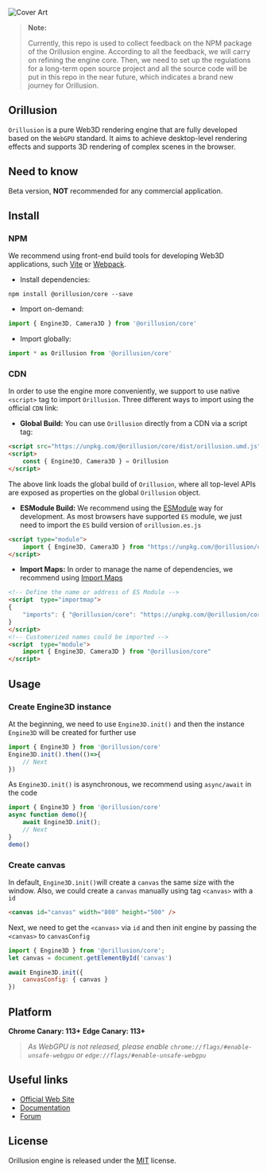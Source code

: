 
![Cover Art](https://github.com/Orillusion/orillusion-webgpu-samples/blob/main/logo_new.png)     
       
> **Note:**
> 
> Currently, this repo is used to collect feedback on the NPM package of the Orillusion engine. According to all the feedback, we will carry on refining the engine core. Then, we need to set up the regulations for a long-term open source project and all the source code will be put in this repo in the near future, which indicates a brand new journey for Orillusion.      
  

## Orillusion
`Orillusion`  is a pure Web3D rendering engine that are fully developed based on the `WebGPU` standard. It aims to achieve desktop-level rendering effects and supports 3D rendering of complex scenes in the browser.

## Need to know
Beta version,  **NOT**  recommended for any commercial application.

## Install

### NPM
We recommend using front-end build tools for developing Web3D applications, such  [Vite](https://vitejs.dev/) or [Webpack](https://webpack.js.org/).

- Install dependencies:
```text
npm install @orillusion/core --save
```
- Import on-demand:
```javascript
import { Engine3D, Camera3D } from '@orillusion/core'
```
- Import globally:
```javascript
import * as Orillusion from '@orillusion/core'
```

### CDN
In order to use the engine more conveniently, we support to use native `<script>` tag to import `Orillusion`. Three different ways to import using the official `CDN` link:

- **Global Build:** You can use `Orillusion` directly from a CDN via a script tag:
```html
<script src="https://unpkg.com/@orillusion/core/dist/orillusion.umd.js"></script>
<script>  
    const { Engine3D, Camera3D } = Orillusion  
</script>
```
The above link loads the global build of `Orillusion`, where all top-level APIs are exposed as properties on the global `Orillusion` object.

-  **ESModule Build:** We recommend using the [ESModule](https://developer.mozilla.org/zh-CN/docs/Web/JavaScript/Guide/Modules) way for development. As most browsers have supported `ES` module, we just need to import the `ES` build version of `orillusion.es.js`
```html
<script type="module">  
    import { Engine3D, Camera3D } from "https://unpkg.com/@orillusion/core/dist/orillusion.es.js" 
</script>
```

- **Import Maps:** In order to manage the name of dependencies, we recommend using [Import Maps](https://caniuse.com/import-maps)

```html
<!-- Define the name or address of ES Module -->  
<script  type="importmap">  
{  
    "imports": { "@orillusion/core": "https://unpkg.com/@orillusion/core/dist/orillusion.es.js" }  
}  
</script>  
<!-- Customerized names could be imported -->  
<script  type="module">  
    import { Engine3D, Camera3D } from "@orillusion/core"
</script>
```

## Usage
### Create Engine3D instance

At the beginning, we need to use `Engine3D.init()` and then the instance `Engine3D` will be created for further use

```javascript
import { Engine3D } from '@orillusion/core' 
Engine3D.init().then(()=>{  
    // Next
})
```
As `Engine3D.init()` is asynchronous, we recommend using `async/await` in the code
```javascript
import { Engine3D } from '@orillusion/core'  
async function demo(){  
    await Engine3D.init();  
    // Next 
}  
demo()
```
### Create canvas
In default, `Engine3D.init()`will create a `canvas`  the same size with the window. Also, we could create a `canvas` manually using tag `<canvas>` with a `id`

```html
<canvas id="canvas" width="800" height="500" />
```
Next, we need to get the `<canvas>` via `id` and then init engine by passing the `<canvas>` to `canvasConfig`

```javascript
import { Engine3D } from '@orillusion/core';  
let canvas = document.getElementById('canvas')  

await Engine3D.init({  
    canvasConfig: { canvas }  
})
```

## Platform
**Chrome Canary: 113+**
**Edge Canary: 113+**

> *As WebGPU is not released, please enable `chrome://flags/#enable-unsafe-webgpu` or `edge://flags/#enable-unsafe-webgpu`*

## Useful links
- [Official Web Site](https://www.orillusion.com/)
- [Documentation](https://www.orillusion.com/guide/)
- [Forum](https://forum.orillusion.com/)

## License 

Orillusion engine is released under the [MIT](https://opensource.org/licenses/MIT) license. 
